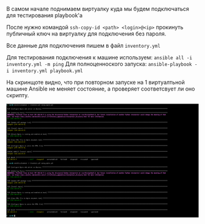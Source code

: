 
В самом начале поднимаем виртуалку куда мы будем подключаться для тестирования playbook'а

После нужно командой `ssh-copy-id <path> <login>@<ip>` прокинуть публичный ключ на виртуалку для подключения без пароля.

Все данные для подключения пишем в файл `inventory.yml`

Для тестирования подключения к машине используем: `ansible all -i inventory.yml -m ping`
Для полноценноского запуска: `ansible-playbook -i inventory.yml playbook.yml`

На скринщоте видно, что при повторном запуске на 1 виртуалтьной машине Ansible не меняет состояние, а проверяет соответсвует ли оно скрипту.

![ansible](images/ansible_playbook.png)

